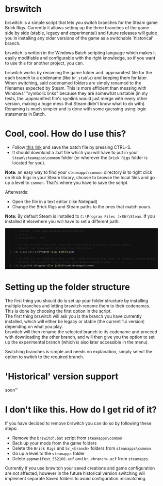 # brswitch
brswitch is a simple script that lets you switch branches for the Steam game Brick Rigs. Currently it allows setting up the three branches of the game side by side (stable, legacy and experimental) and future releases will guide you in installing any older versions of the game as a switchable 'historical' branch.  

brswitch is written in the Windows Batch scripting language which makes it easily modifiable and configurable with the right knowledge, so if you want to use this for another project, you can.  

brswitch works by renaming the game folder and .appmanifest file for the each branch to a codename (like `br_stable`) and keeping them for later. When switching, said codenamed folders are simply renamed to the filenames expected by Steam. This is more efficient than messing with Windows' "symbolic links" because they are somewhat unstable (in my tests, the .appmanifest file's symlink would just merge with every other version, making a huge mess that Steam didn't know what to do with). Renaming is much simpler and is done with some guessing using logic statements in Batch.

# Cool, cool. How do I use this?
- Follow [this link](https://raw.githubusercontent.com/skipster1337/brswitch/main/brswitch.bat) and save the batch file by pressing CTRL+S.
- It should download a .bat file which you will have to put in your `Steam\steamapps\common` folder (or wherever the `Brick Rigs` folder is located for you).

**Note:** an easy way to find your `steamapps\common` directory is to right click on Brick Rigs in your Steam library, choose to browse the local files and go up a level to `common`. That's where you have to save the script.  

Afterwards:
- Open the file in a text editor (like Notepad)
- Change the Brick Rigs and Steam paths to the ones that match yours. 

**Note:** By default Steam is installed to `C:\Program Files (x86)\Steam`. If you installed it elsewhere you will have to set a different path.

![Paths](paths.png)

# Setting up the folder structure
The first thing you should do is set up your folder structure by installing multiple branches and letting brswitch rename them to their codenames. This is done by choosing the first option in the script.  
The first thing brswitch will ask you is the branch you have currently installed, which will either be legacy or stable (the current 1.x version) depending on what you play.  
brswitch will then rename the selected branch to its codename and proceed with downloading the other branch, and will then give you the option to set up the experimental branch (which is also later accessible in the menu).  

Switching branches is simple and needs no explanation, simply select the option to switch to the required branch.

# 'Historical' version support
soon™

# I don't like this. How do I get rid of it?
If you have decided to remove brswitch you can do so by following these steps:
- Remove the `brswitch.bat` script from `steamapps\common`
- Back up your mods from the game folders
- Delete the `Brick Rigs` and `br_<branch>` folders from `steamapps\common`
- Go up a level to the `steamapps` folder
- Delete `appmanifest_552100.acf` and `br_<branch>.acf` from `steamapps`.  
  
Currently if you use brswitch your saved creations and game configuration are not affected, however in the future historical version switching will implement separate Saved folders to avoid configuration mismatching.